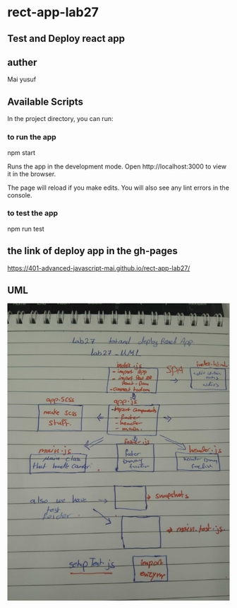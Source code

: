 # rect-app-lab27
## Test and Deploy react app

## auther
Mai yusuf

## Available Scripts
In the project directory, you can run:
### to run the app 
npm start

Runs the app in the development mode.
Open http://localhost:3000 to view it in the browser.

The page will reload if you make edits.
You will also see any lint errors in the console.

### to test the app 
npm run test 

## the link of deploy app in the gh-pages
https://401-advanced-javascript-mai.github.io/rect-app-lab27/

## UML
![](lab27.jpg)



